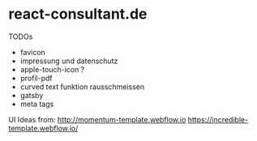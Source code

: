 # react-consultant.de

TODOs
  * favicon
  * impressung und datenschutz
  * apple-touch-icon ?
  * profil-pdf
  * curved text funktion rausschmeissen
  * gatsby
  * meta tags

  UI Ideas from:
  http://momentum-template.webflow.io
  https://incredible-template.webflow.io/